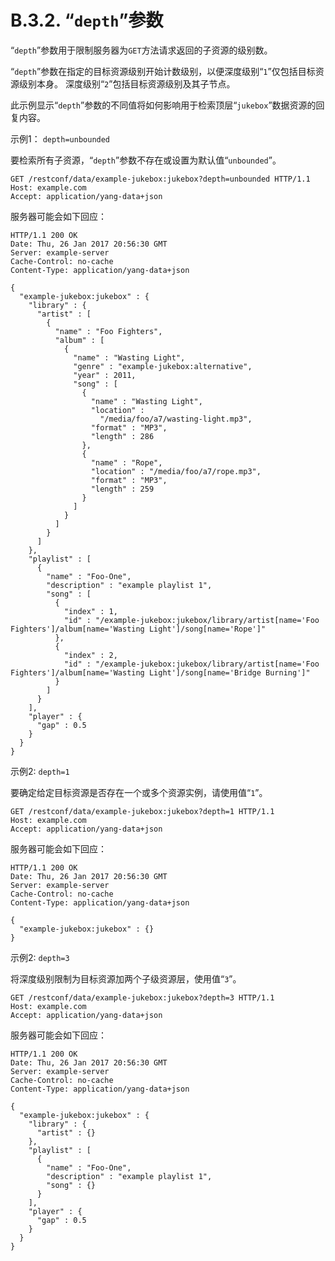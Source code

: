 # B.3.2. “`depth`”参数

“`depth`”参数用于限制服务器为`GET`方法请求返回的子资源的级别数。

“`depth`”参数在指定的目标资源级别开始计数级别，以便深度级别“`1`”仅包括目标资源级别本身。 深度级别“`2`”包括目标资源级别及其子节点。

此示例显示“`depth`”参数的不同值将如何影响用于检索顶层“`jukebox`”数据资源的回复内容。

示例1： `depth=unbounded`

要检索所有子资源，“`depth`”参数不存在或设置为默认值“`unbounded`”。

```HTTP
GET /restconf/data/example-jukebox:jukebox?depth=unbounded HTTP/1.1
Host: example.com
Accept: application/yang-data+json
```

服务器可能会如下回应：

```HTTP
HTTP/1.1 200 OK
Date: Thu, 26 Jan 2017 20:56:30 GMT
Server: example-server
Cache-Control: no-cache
Content-Type: application/yang-data+json

{
  "example-jukebox:jukebox" : {
    "library" : {
      "artist" : [
        {
          "name" : "Foo Fighters",
          "album" : [
            {
              "name" : "Wasting Light",
              "genre" : "example-jukebox:alternative",
              "year" : 2011,
              "song" : [
                {
                  "name" : "Wasting Light",
                  "location" :
                    "/media/foo/a7/wasting-light.mp3",
                  "format" : "MP3",
                  "length" : 286
                },
                {
                  "name" : "Rope",
                  "location" : "/media/foo/a7/rope.mp3",
                  "format" : "MP3",
                  "length" : 259
                }
              ]
            }
          ]
        }
      ]
    },
    "playlist" : [
      {
        "name" : "Foo-One",
        "description" : "example playlist 1",
        "song" : [
          {
            "index" : 1,
            "id" : "/example-jukebox:jukebox/library/artist[name='Foo Fighters']/album[name='Wasting Light']/song[name='Rope']"
          },
          {
            "index" : 2,
            "id" : "/example-jukebox:jukebox/library/artist[name='Foo Fighters']/album[name='Wasting Light']/song[name='Bridge Burning']"
          }
        ]
      }
    ],
    "player" : {
      "gap" : 0.5
    }
  }
}
```

示例2: `depth=1`

要确定给定目标资源是否存在一个或多个资源实例，请使用值“`1`”。

```HTTP
GET /restconf/data/example-jukebox:jukebox?depth=1 HTTP/1.1
Host: example.com
Accept: application/yang-data+json
```

服务器可能会如下回应：

```HTTP
HTTP/1.1 200 OK
Date: Thu, 26 Jan 2017 20:56:30 GMT
Server: example-server
Cache-Control: no-cache
Content-Type: application/yang-data+json

{
  "example-jukebox:jukebox" : {}
}
```

示例2: `depth=3`

将深度级别限制为目标资源加两个子级资源层，使用值“`3`”。

```HTTP
GET /restconf/data/example-jukebox:jukebox?depth=3 HTTP/1.1
Host: example.com
Accept: application/yang-data+json
```

服务器可能会如下回应：

```HTTP
HTTP/1.1 200 OK
Date: Thu, 26 Jan 2017 20:56:30 GMT
Server: example-server
Cache-Control: no-cache
Content-Type: application/yang-data+json

{
  "example-jukebox:jukebox" : {
    "library" : {
      "artist" : {}
    },
    "playlist" : [
      {
        "name" : "Foo-One",
        "description" : "example playlist 1",
        "song" : {}
      }
    ],
    "player" : {
      "gap" : 0.5
    }
  }
}
```
